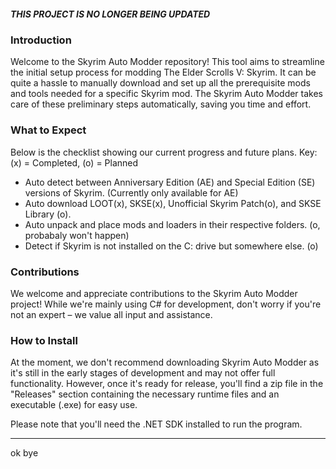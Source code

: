 #####     THIS PROJECT IS NO LONGER BEING UPDATED

### Introduction
Welcome to the Skyrim Auto Modder repository! This tool aims to streamline the initial setup process for modding The Elder Scrolls V: Skyrim. It can be quite a hassle to manually download and set up all the prerequisite mods and tools needed for a specific Skyrim mod. The Skyrim Auto Modder takes care of these preliminary steps automatically, saving you time and effort.

### What to Expect
Below is the checklist showing our current progress and future plans. Key: (x) = Completed, (o) = Planned

- Auto detect between Anniversary Edition (AE) and Special Edition (SE) versions of Skyrim. (Currently only available for AE)
- Auto download LOOT(x), SKSE(x), Unofficial Skyrim Patch(o), and SKSE Library (o).
- Auto unpack and place mods and loaders in their respective folders. (o, probabaly won't happen)
- Detect if Skyrim is not installed on the C: drive but somewhere else. (o)
### Contributions
We welcome and appreciate contributions to the Skyrim Auto Modder project! While we're mainly using C# for development, don't worry if you're not an expert – we value all input and assistance.

### How to Install
At the moment, we don't recommend downloading Skyrim Auto Modder as it's still in the early stages of development and may not offer full functionality. However, once it's ready for release, you'll find a zip file in the "Releases" section containing the necessary runtime files and an executable (.exe) for easy use.

Please note that you'll need the .NET SDK installed to run the program.

__________________

ok bye
